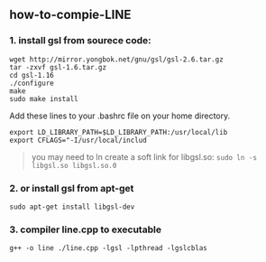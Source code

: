 ## how-to-compie-LINE

### 1. install gsl from sourece code: 
```shell
wget http://mirror.yongbok.net/gnu/gsl/gsl-2.6.tar.gz
tar -zxvf gsl-1.6.tar.gz
cd gsl-1.16
./configure
make
sudo make install
```

Add these lines to your .bashrc file on your home directory.

```shell
export LD_LIBRARY_PATH=$LD_LIBRARY_PATH:/usr/local/lib
export CFLAGS="-I/usr/local/includ
```
> you may need to ln create a soft link for libgsl.so: 
  ```sudo ln -s libgsl.so libgsl.so.0```

### 2. or install gsl from apt-get

```sudo apt-get install libgsl-dev```
   
### 3. compiler line.cpp to executable 

```shell
g++ -o line ./line.cpp -lgsl -lpthread -lgslcblas
```
